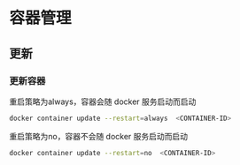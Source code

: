# 容器管理

## 更新

### 更新容器

重启策略为always，容器会随 docker 服务启动而启动
```bash
docker container update --restart=always  <CONTAINER-ID>
```

重启策略为no，容器不会随 docker 服务启动而启动
```bash
docker container update --restart=no  <CONTAINER-ID>
```